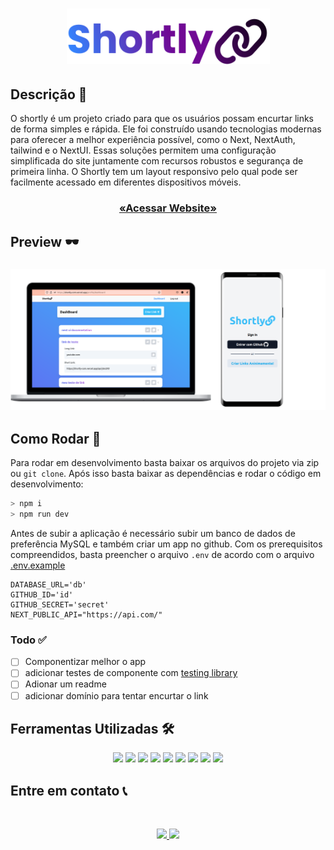 <h1 align="center">

<img src="./assets/shortly-logo.svg" width="325px" />

</h1>

## Descrição 📕

O shortly é um projeto criado para que os usuários possam encurtar links de forma simples e rápida. Ele foi construído usando tecnologias modernas para oferecer a melhor experiência possível, como o Next, NextAuth, tailwind e o NextUI. Essas soluções permitem uma configuração simplificada do site juntamente com recursos robustos e segurança de primeira linha. O Shortly tem um layout responsivo pelo qual pode ser facilmente acessado em diferentes dispositivos móveis.

<h3 align="center">

<a  href="https://poke-finder-nu.vercel.app/"/>

«Acessar Website»

</a>

</h3>

## Preview 🕶️

<h3 align="center">

<img src="./assets/shortly-mockup.png" />

</h3>

## Como Rodar 🚀

Para rodar em desenvolvimento basta baixar os arquivos do projeto via zip ou `git clone`. Após isso basta baixar as dependências e rodar o código em desenvolvimento:

```bash
> npm i
> npm run dev
```

Antes de subir a aplicação é necessário subir um banco de dados de preferência MySQL e também criar um app no github. Com os prerequisitos compreendidos, basta preencher o arquivo `.env` de acordo com o arquivo [.env.example](./.env.example)

```.env
DATABASE_URL='db'
GITHUB_ID='id'
GITHUB_SECRET='secret'
NEXT_PUBLIC_API="https://api.com/"
```

### Todo ✅

-   [ ] Componentizar melhor o app
-   [ ] adicionar testes de componente com [testing library](https://testing-library.com/)
-   [ ] Adionar um readme
-   [ ] adicionar domínio para tentar encurtar o link

## Ferramentas Utilizadas 🛠️

<p align="center">
    <img src="https://img.shields.io/badge/next.js-000000?style=for-the-badge&logo=nextdotjs&logoColor=white" />
    <img src="https://img.shields.io/badge/React-20232A?style=for-the-badge&logo=react&logoColor=61DAFB" />
    <img src="https://img.shields.io/badge/Prisma-3982CE?style=for-the-badge&logo=Prisma&logoColor=white">
    <img src="https://img.shields.io/badge/typescript-%23007ACC.svg?style=for-the-badge&logo=typescript&logoColor=white" />
    <img src="https://img.shields.io/badge/Git-E34F26?style=for-the-badge&logo=git&logoColor=white" />
    <img src="https://img.shields.io/badge/vercel-%23000000.svg?style=for-the-badge&logo=vercel&logoColor=white" />
    <img src="https://img.shields.io/badge/GitHub-100000?style=for-the-badge&logo=github&logoColor=white" />
    <img src="https://img.shields.io/badge/Tailwind_CSS-38B2AC?style=for-the-badge&logo=tailwind-css&logoColor=white" />
    <img src="https://img.shields.io/badge/planet%20scale-090020?style=for-the-badge&logo=stellar&logoColor=white" />

</p>

## Entre em contato 📞

<br>

<p align="center">
<a href="https://www.linkedin.com/in/luis-felipe-vanin-martins-5a5b38215">
<img src="https://img.shields.io/badge/-LinkedIn-black.svg?style=for-the-badge&logo=linkedin&colorB=blue">
</a>
<a href="mailto:luisfvanin2@gmail.com">
<img src="https://img.shields.io/badge/Gmail:%20luisfvanin2@gmail.com-D14836?style=for-the-badge&logo=gmail&logoColor=white">
</a>
</p>
